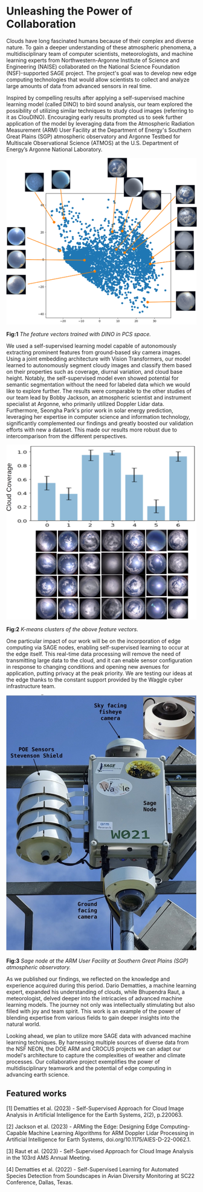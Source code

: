 # Unleashing the Power of Collaboration

Clouds have long fascinated humans because of their complex and diverse nature. To gain a deeper understanding of these atmospheric phenomena, a multidisciplinary team of computer scientists, meteorologists, and machine learning experts from Northwestern-Argonne Institute of Science and Engineering (NAISE) collaborated on the National Science Foundation (NSF)-supported SAGE project. The project's goal was to develop new edge computing technologies that would allow scientists to collect and analyze large amounts of data from advanced sensors in real time.

Inspired by compelling results after applying a self-supervised machine learning model (called DINO) to bird sound analysis, our team explored the possibility of utilizing similar techniques to study cloud images (referring to it as ClouDINO). Encouraging early results prompted us to seek further application of the model by leveraging data from the Atmospheric Radiation Measurement (ARM) User Facility at the Department of Energy's Southern Great Plains (SGP) atmospheric observatory and Argonne Testbed for Multiscale Observational Science (ATMOS) at the U.S. Department of Energy’s Argonne National Laboratory.


![Zones](imgs/Zones.png)

**Fig:1** _The feature vectors trained with DINO in PCS space._


We used a self-supervised learning model capable of autonomously extracting prominent features from ground-based sky camera images. Using a joint embedding architecture with Vision Transformers, our model learned to autonomously segment cloudy images and classify them based on their properties such as coverage, diurnal variation, and cloud base height. Notably, the self-supervised model even showed potential for semantic segmentation without the need for labeled data which we would like to explore further. The results were comparable to the other studies of our team lead by Bobby Jackson, an atmospheric scientist and instrument specialist at Argonne, who primarily utilized Doppler Lidar data. Furthermore, Seongha Park's prior work in solar energy prediction, leveraging her expertise in computer science and information technology, significantly complemented our findings and greatly boosted our validation efforts with new a dataset. This made our results more robust due to intercomparison from the different perspectives.

![Clusters_Labelled](imgs/Clusters_Labelled.png)

**Fig:2** _K-means clusters of the above feature vectors._


One particular impact of our work will be on the incorporation of edge computing via SAGE nodes, enabling self-supervised learning to occur at the edge itself. This real-time data processing will remove the need of transmitting large data to the cloud, and it can enable sensor configuration in response to changing conditions and opening new avenues for application, putting privacy at the peak priority. We are testing our ideas at the edge thanks to the constant support provided by the Waggle cyber infrastructure team.


![instruments2](imgs/instruments2.jpg)

**Fig:3** _Sage node at the ARM User Facility at Southern Great Plains (SGP) atmospheric observatory._

As we published our findings, we reflected on the knowledge and experience acquired during this period. Dario Dematties, a machine learning expert, expanded his understanding of clouds, while Bhupendra Raut, a meteorologist, delved deeper into the intricacies of advanced machine learning models. The journey not only was intellectually stimulating but also filled with joy and team spirit. This work is an example of the power of blending expertise from various fields to gain deeper insights into the natural world.

Looking ahead, we plan to utilize more SAGE data with advanced machine learning techniques. By harnessing multiple sources of  diverse data from the NSF NEON, the DOE ARM and CROCUS projects we can adapt our model's architecture to capture the complexities of weather and climate processes. Our collaborative project exemplifies the power of multidisciplinary teamwork and the potential of edge computing in advancing earth science.


## Featured works
[1] Dematties et al. (2023) - Self-Supervised Approach for Cloud Image Analysis in Artificial Intelligence for the Earth Systems, 2(2), p.220063.

[2] Jackson et al. (2023) - ARMing the Edge: Designing Edge Computing-Capable Machine Learning Algorithms for ARM Doppler Lidar Processing in Artificial Intelligence for Earth Systems, doi.org/10.1175/AIES-D-22-0062.1.

[3] Raut et al. (2023) - Self-Supervised Approach for Cloud Image Analysis in the 103rd AMS Annual Meeting.

[4] Dematties et al. (2022) - Self-Supervised Learning for Automated Species Detection from Soundscapes in Avian Diversity Monitoring at SC22 Conference, Dallas, Texas.


